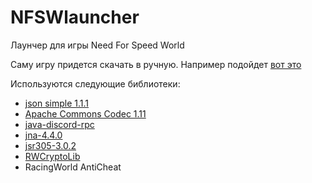 # NFSWlauncher
Лаунчер для игры Need For Speed World

Саму игру придется скачать в ручную. Например подойдет [вот это](https://drive.google.com/open?id=16cDE55m7n0SJAorII1sd37V9BCrkF4OM)

Используются следующие библиотеки:
 - [json simple 1.1.1](https://github.com/fangyidong/json-simple)
 - [Apache Commons Codec 1.11](https://github.com/apache/commons-codec)
 - [java-discord-rpc](https://github.com/MinnDevelopment/java-discord-rpc)
 - [jna-4.4.0](https://github.com/java-native-access/jna)
 - [jsr305-3.0.2](https://github.com/mercyblitz/jsr)
 - [RWCryptoLib](https://github.com/VadimkaG/RWCryptoLib)
 - RacingWorld AntiCheat
